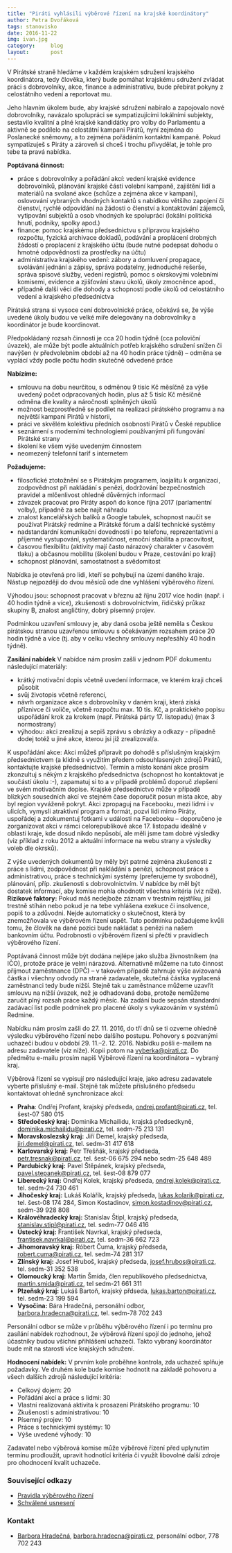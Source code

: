 ```yaml
---
title: "Piráti vyhlásili výběrové řízení na krajské koordinátory"
author: Petra Dvořáková
tags: stanovisko
date: 2016-11-22
img: ivan.jpg
category:     blog
layout:       post
---
```


V Pirátské straně hledáme v každém krajském sdružení krajského koordinátora, tedy člověka, který bude pomáhat krajskému sdružení zvládat práci s dobrovolníky, akce, finance a administrativu, bude přebírat pokyny z celostátního vedení a reportovat mu.

Jeho hlavním úkolem bude, aby krajské sdružení nabíralo a zapojovalo nové dobrovolníky, navázalo spolupráci se sympatizujícími lokálními subjekty, sestavilo kvalitní a plné krajské kandidátky pro volby do Parlamentu a aktivně se podílelo na celostátní kampani Pirátů, nyní zejména do Poslanecké sněmovny, a to zejména pořádáním kontaktní kampaně. Pokud sympatizuješ s Piráty a zároveň si chceš i trochu přivydělat, je tohle pro tebe ta pravá nabídka.

**Poptávaná činnost:**

* práce s dobrovolníky a pořádání akcí: vedení krajské evidence dobrovolníků, plánování krajské části volební kampaně, zajištění lidí a materiálů na svolané akce (schůze a zejména akce v kampani), oslovování vybraných vhodných kontaktů s nabídkou většího zapojení či členství, rychlé odpovídání na žádosti o členství a kontaktování zájemců, vytipování subjektů a osob vhodných ke spolupráci (lokální politická hnutí, podniky, spolky apod.)
* finance: pomoc krajskému předsednictvu s přípravou krajského rozpočtu, fyzická archivace dokladů, podávání a proplácení drobných žádostí o proplacení z krajského účtu (bude nutné podepsat dohodu o hmotné odpovědnosti za prostředky na účtu)
* administrativa krajského vedení: zábory a domluvení propagace, svolávání jednání a zápisy, správa podatelny, jednoduché rešerše, správa spisové služby, vedení registrů, pomoc s okrskovými volebními komisemi, evidence a zjišťování stavu úkolů, úkoly zmocněnce apod.,
* případně další věci dle dohody a schopností podle úkolů od celostátního vedení a krajského předsednictva

Pirátská strana si vysoce cení dobrovolnické práce, očekává se, že výše uvedené úkoly budou ve velké míře delegovány na dobrovolníky a koordinátor je bude koordinovat.

Předpokládaný rozsah činnosti je cca 20 hodin týdně (cca poloviční úvazek), ale může být podle aktuálních potřeb krajského sdružení snížen či navýšen (v předvolebním období až na 40 hodin práce týdně) – odměna se vyplácí vždy podle počtu hodin skutečně odvedené práce

**Nabízíme:**

*  smlouvu na dobu neurčitou, s odměnou 9 tisíc Kč měsíčně za výše uvedený počet odpracovaných hodin, plus až 5 tisíc Kč měsíčně odměna dle kvality a náročnosti splněných úkolů
* možnost bezprostředně se podílet na realizaci pirátského programu a na největší kampani Pirátů v historii,
* práci ve skvělém kolektivu předních osobností Pirátů v České republice
* seznámení s moderními technologiemi používanými při fungování Pirátské strany
* školení ke všem výše uvedeným činnostem
* neomezený telefonní tarif s internetem

**Požadujeme:**

* filosofické ztotožnění se s Pirátským programem, loajalitu k organizaci, zodpovědnost při nakládání s penězi, dodržování bezpečnostních pravidel a mlčenlivost ohledně důvěrných informací
* závazek pracovat pro Piráty aspoň do konce října 2017 (parlamentní volby), případně za sebe najít náhradu
* znalost kancelářských balíků a Google tabulek, schopnost naučit se používat Pirátský redmine a Pirátské fórum a další technické systémy
* nadstandardní komunikační dovednosti i po telefonu, reprezentativní a příjemné vystupování, systematičnost, emoční stabilita a pracovitost,
* časovou flexibilitu (aktivity mají často nárazový charakter v časovém tlaku) a občasnou mobilitu (školení budou v Praze, cestování po kraji)
* schopnost plánování, samostatnost a svědomitost

Nabídka je otevřená pro lidi, kteří se pohybují na území daného kraje. Nástup nejpozději do dvou měsíců ode dne vyhlášení výběrového řízení.

Výhodou jsou: schopnost pracovat v březnu až říjnu 2017 více hodin (např. i 40 hodin týdně a více), zkušenosti s dobrovolnictvím, řidičský průkaz skupiny B, znalost angličtiny, dobrý písemný projev.

Podmínkou uzavření smlouvy je, aby daná osoba ještě neměla s Českou pirátskou stranou uzavřenou smlouvu s očekávaným rozsahem práce 20 hodin týdně a více (tj. aby v celku všechny smlouvy nepřesáhly 40 hodin týdně).

**Zasílání nabídek** V nabídce nám prosím zašli v jednom PDF dokumentu následující materiály:

* krátký motivační dopis včetně uvedení informace, ve kterém kraji chceš působit
* svůj životopis včetně referencí,
* návrh organizace akce s dobrovolníky v daném kraji, která získá příznivce či voliče, včetně rozpočtu max. 10 tis. Kč, a praktického popisu uspořádání krok za krokem (např. Pirátská párty 17. listopadu) (max 3 normostrany)
* výhodou: akci zrealizuj a sepiš zprávu s obrázky a odkazy - případně dodej totéž u jiné akce, kterou jsi již zrealizoval/a.

K uspořádání akce: Akci můžeš připravit po dohodě s příslušným krajským předsednictvem (a klidně s využitím předem odsouhlasených zdrojů Pirátů, kontaktujte krajské předsednictvo). Termín a místo konání akce prosím zkonzultuj s někým z krajského předsednictva (schopnost ho kontaktovat je součástí úkolu :-), zapamatuj si to a v případě problémů doporuč zlepšení ve svém motivačním dopise.  Krajské předsednictvo může v případě blízkých sousedních akcí ve stejném čase doporučit posun místa akce, aby byl region vyváženě pokryt. Akci zpropaguj na Facebooku, mezi lidmi i v ulicích, vymysli atraktivní program a formát, pozvi lidi mimo Piráty, uspořádej a zdokumentuj fotkami v události na Facebooku – doporučeno je zorganizovat akci v rámci celorepublikové akce 17. listopadu ideálně v oblasti kraje, kde dosud nikdo nepůsobí, ale měli jsme tam dobré výsledky (viz příklad z roku 2012 a aktuální informace na webu strany a výsledky voleb dle okrsků).

Z výše uvedených dokumentů by měly být patrné zejména zkušenosti z práce s lidmi, zodpovědnost při nakládání s penězi, schopnost práce s administrativou, práce s technickými systémy (preferujeme ty svobodné), plánování, příp. zkušenosti s dobrovolnictvím. V nabídce by měl být dostatek informací, aby komise mohla ohodnotit všechna kritéria (viz níže). **Rizikové faktory:** Pokud máš nedejbože záznam v trestním rejstříku, jsi trestně stíhán nebo pokud je na tebe vyhlášena exekuce či insolvence, popiš to a zdůvodni. Nejde automaticky o skutečnost, která by znemožňovala ve výběrovém řízení uspět. Tuto podmínku požadujeme kvůli tomu, že člověk na dané pozici bude nakládat s penězi na našem bankovním účtu. Podrobnosti o výběrovém řízení si přečti v pravidlech výběrového řízení.

Poptávaná činnost může být dodána nejlépe jako služba živnostníkem (na IČO), protože práce je velmi nárazová. Alternativně můžeme na tuto činnost přijmout zaměstnance (DPČ) – v takovém případě zahrnuje výše avizovaná částka i všechny odvody na straně zadavatele, skutečná částka vyplacená zaměstnanci tedy bude nižší. Stejně tak u zaměstnance můžeme uzavřít smlouvu na nižší úvazek, než je odhadovaná doba, protože nemůžeme zaručit plný rozsah práce každý měsíc. Na zadání bude sepsán standardní zadávací list podle podmínek pro placené úkoly s vykazováním v systémů Redmine.

Nabídku nám prosím zašli do 27. 11. 2016, do tří dnů se ti ozveme ohledně výsledku výběrového řízení nebo dalšího postupu. Pohovory s pozvanými uchazeči budou v období 29. 11.–2. 12. 2016. Nabídku pošli e-mailem na adresu zadavatele (viz níže). Kopii potom na vyberka@pirati.cz. Do předmětu e-mailu prosím napiš Výběrové řízení na koordinátora – vybraný kraj.

Výběrová řízení se vypisují pro následující kraje, jako adresu zadavatele vyberte příslušný e-mail. Stejně tak můžete příslušného předsedu kontaktovat ohledně synchronizace akcí:

* **Praha**: Ondřej Profant, krajský předseda, ondrej.profant@pirati.cz, tel. šest-07 580 015
* **Středočeský kraj:** Dominika Michailidu, krajská předsedkyně, dominika.michailidu@pirati.cz, tel. sedm-75 213 131
* **Moravskoslezský kraj:** Jiří Demel, krajský předseda, jiri.demel@pirati.cz, tel. sedm-31 417 618
* **Karlovarský kraj:** Petr Třešňák, krajský předseda, petr.tresnak@pirati.cz, tel. šest-06 675 294 nebo sedm-25 648 489
* **Pardubický kraj:** Pavel Štěpánek, krajský předseda, pavel.stepanek@pirati.cz, tel. šest-08 879 077
* **Liberecký kraj:** Ondřej Kolek, krajský předseda, ondrej.kolek@pirati.cz, tel. sedm-24 730 461
* **Jihočeský kraj:** Lukáš Kolářík, krajský předseda, lukas.kolarik@pirati.cz, tel. šest-08 174 284, Simon Kostadinov, simon.kostadinov@pirati.cz, sedm-39 928 808
* **Královéhradecký kraj:** Stanislav Štipl, krajský předseda, stanislav.stipl@pirati.cz, tel. sedm-77 046 416
* **Ústecký kraj:** František Navrkal, krajský předseda, frantisek.navrkal@pirati.cz, tel. sedm-36 662 723
* **Jihomoravský kraj:** Róbert Čuma, krajský předseda, robert.cuma@pirati.cz, tel. sedm-74 281 317
* **Zlínský kraj:** Josef Hruboš, krajský předseda, josef.hrubos@pirati.cz, tel. sedm-31 352 538
* **Olomoucký kraj:** Martin Šmída, člen republikového předsednictva, martin.smida@pirati.cz, tel sedm-21 661 311
* **Plzeňský kraj:** Lukáš Bartoň, krajský přdseda, lukas.barton@pirati.cz, tel. sedm-23 199 594
* **Vysočina:** Bára Hradečná, personální odbor, barbora.hradecna@pirati.cz, tel. sedm-78 702 243

Personální odbor se může v průběhu výběrového řízení i po termínu pro zasílání nabídek rozhodnout, že výběrová řízení spojí do jednoho, jehož účastníky budou všichni přihlášení uchazeči. Takto vybraný koordinátor bude mít na starosti více krajských sdružení.

**Hodnocení nabídek:** V prvním kole proběhne kontrola, zda uchazeč splňuje požadavky. Ve druhém kole bude komise hodnotit na základě pohovoru a všech dalších zdrojů následující kritéria:

* Celkový dojem: 20 
* Pořádání akcí a práce s lidmi: 30 
* Vlastní realizovaná aktivita k prosazení Pirátského programu: 10 
* Zkušenosti s administrativou: 10 
* Písemný projev:	10 
* Práce s technickými systémy: 10 
* Výše uvedené výhody: 10 

Zadavatel nebo výběrová komise může výběrové řízení před uplynutím termínu prodloužit, upravit hodnotící kritéria či využít libovolné další zdroje pro ohodnocení kvalit uchazeče.

### Související odkazy

* [Pravidla výběrového řízení](https://github.com/pirati-cz/KlubPraha/blob/master/vyberka/krajsky-koordinator/pravidla.md)
* [Schválené usnesení](https://github.com/pirati-cz/KlubPraha/blob/master/vyberka/krajsky-koordinator/usneseni.md)

### Kontakt

* [Barbora Hradečná](https://www.pirati.cz/lide/barbora_hradecna), [barbora.hradecna@pirati.cz](barbora.hradecna@pirati.cz), personální odbor, 778 702 243
